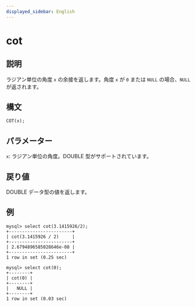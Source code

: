 ```yaml
---
displayed_sidebar: English
---
```


# cot

## 説明

ラジアン単位の角度 `x` の余接を返します。角度 `x` が `0` または `NULL` の場合、`NULL` が返されます。

## **構文**

```SQL
COT(x);
```

## **パラメーター**

`x`: ラジアン単位の角度。DOUBLE 型がサポートされています。

## **戻り値**

DOUBLE データ型の値を返します。

## **例**

```Plaintext
mysql> select cot(3.1415926/2);
+------------------------+
| cot(3.1415926 / 2)     |
+------------------------+
| 2.6794896585028646e-08 |
+------------------------+
1 row in set (0.25 sec)

mysql> select cot(0);
+--------+
| cot(0) |
+--------+
|   NULL |
+--------+
1 row in set (0.03 sec)
```
